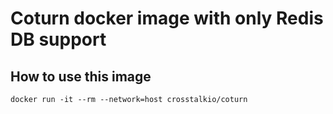 # Coturn docker image with only Redis DB support

## How to use this image

```shell
docker run -it --rm --network=host crosstalkio/coturn
```
